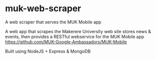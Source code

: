 muk-web-scraper
===============

A web scraper that serves the MUK Mobile app

A web app that scrapes the Makerere University web site stores news & events, then provides a RESTful webservice for the MUK Mobile app <https://github.com/MUK-Google-Ambassadors/MUK-Mobile>

Built using NodeJS + Express & MongoDB
